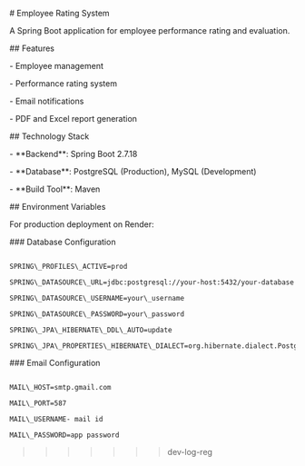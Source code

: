 

\# Employee Rating System



A Spring Boot application for employee performance rating and evaluation.



\## Features



\- Employee management

\- Performance rating system

\- Email notifications

\- PDF and Excel report generation



\## Technology Stack



\- \*\*Backend\*\*: Spring Boot 2.7.18

\- \*\*Database\*\*: PostgreSQL (Production), MySQL (Development)

\- \*\*Build Tool\*\*: Maven



\## Environment Variables



For production deployment on Render:



\### Database Configuration

```

SPRING\_PROFILES\_ACTIVE=prod

SPRING\_DATASOURCE\_URL=jdbc:postgresql://your-host:5432/your-database

SPRING\_DATASOURCE\_USERNAME=your\_username

SPRING\_DATASOURCE\_PASSWORD=your\_password

SPRING\_JPA\_HIBERNATE\_DDL\_AUTO=update

SPRING\_JPA\_PROPERTIES\_HIBERNATE\_DIALECT=org.hibernate.dialect.PostgreSQLDialect

```



\### Email Configuration

```

MAIL\_HOST=smtp.gmail.com

MAIL\_PORT=587

MAIL\_USERNAME- mail id

MAIL\_PASSWORD=app password

```

>>>>>>> dev-log-reg



